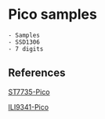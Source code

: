 # Pico samples

    - Samples
    - SSD1306
    - 7 digits

## References

[ST7735-Pico](https://github.com/bablokb/pic-st7735)

[ILI9341-Pico](https://github.com/tvlad1234/pico-displayDrivs)


